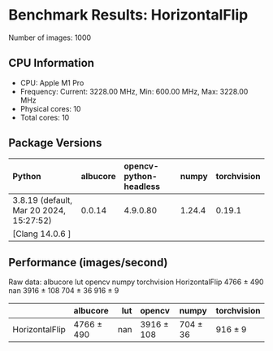 # Benchmark Results: HorizontalFlip

Number of images: 1000

## CPU Information

- CPU: Apple M1 Pro
- Frequency: Current: 3228.00 MHz, Min: 600.00 MHz, Max: 3228.00 MHz
- Physical cores: 10
- Total cores: 10

## Package Versions

| Python                                   | albucore   | opencv-python-headless   | numpy   | torchvision   |
|:-----------------------------------------|:-----------|:-------------------------|:--------|:--------------|
| 3.8.19 (default, Mar 20 2024, 15:27:52)  | 0.0.14     | 4.9.0.80                 | 1.24.4  | 0.19.1        |
| [Clang 14.0.6 ]                          |            |                          |         |               |

## Performance (images/second)

Raw data:
                  albucore  lut      opencv     numpy torchvision
HorizontalFlip  4766 ± 490  nan  3916 ± 108  704 ± 36     916 ± 9

|                | albucore   |   lut | opencv     | numpy    | torchvision   |
|:---------------|:-----------|------:|:-----------|:---------|:--------------|
| HorizontalFlip | 4766 ± 490 |   nan | 3916 ± 108 | 704 ± 36 | 916 ± 9       |
